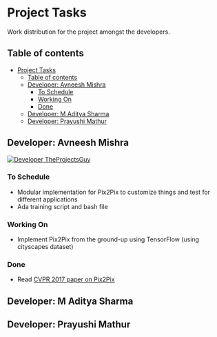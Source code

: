 # Project Tasks

Work distribution for the project amongst the developers.

## Table of contents

- [Project Tasks](#project-tasks)
    - [Table of contents](#table-of-contents)
    - [Developer: Avneesh Mishra](#developer-avneesh-mishra)
        - [To Schedule](#to-schedule)
        - [Working On](#working-on)
        - [Done](#done)
    - [Developer: M Aditya Sharma](#developer-m-aditya-sharma)
    - [Developer: Prayushi Mathur](#developer-prayushi-mathur)

## Developer: Avneesh Mishra

[![Developer TheProjectsGuy][dev-shield]][dev-profile-link]

[dev-shield]: https://img.shields.io/badge/Developer-TheProjectsGuy-blue
[dev-profile-link]: https://github.com/TheProjectsGuy

### To Schedule

- Modular implementation for Pix2Pix to customize things and test for different applications
- Ada training script and bash file

### Working On

- Implement Pix2Pix from the ground-up using TensorFlow (using cityscapes dataset)

### Done

- Read [CVPR 2017 paper on Pix2Pix](./reading/Isola_Image-To-Image_Translation_With_CVPR_2017_paper.pdf)

## Developer: M Aditya Sharma

## Developer: Prayushi Mathur
